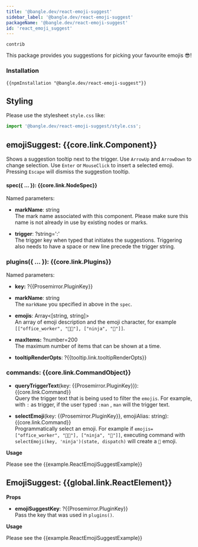 ```yaml
---
title: '@bangle.dev/react-emoji-suggest'
sidebar_label: '@bangle.dev/react-emoji-suggest'
packageName: '@bangle.dev/react-emoji-suggest'
id: 'react_emoji_suggest'
---
```


`contrib`

This package provides you suggestions for picking your favourite emojis :sunglasses:!

### Installation

```
{{npmInstallation "@bangle.dev/react-emoji-suggest"}}
```

## Styling

Please use the stylesheet `style.css` like:

```js
import '@bangle.dev/react-emoji-suggest/style.css';
```

## emojiSuggest: {{core.link.Component}}

Shows a suggestion tooltip next to the trigger. Use `ArrowUp` and `ArrowDown` to change selection. Use `Enter` or `MouseClick` to insert a selected emoji. Pressing `Escape` will dismiss the suggestion tooltip.

#### spec({ ... }): {{core.link.NodeSpec}}

Named parameters:

- **markName**: string\
  The mark name associated with this component. Please make sure this name is not already in use by existing nodes or marks.

- **trigger**: ?string=':'\
  The trigger key when typed that initiates the suggestions. Triggering also needs to have a space or new line precede the trigger string.

### plugins({ ... }): {{core.link.Plugins}}

Named parameters:

- **key:** ?{{Prosemirror.PluginKey}}

- **markName**: string\
  The `markName` you specified in above in the `spec`.

- **emojis**: Array<\[string, string\]> \
  An array of emoji description and the emoji character, for example `[["office_worker", "🧑‍💼"], ["ninja", "🥷"]]`.

- **maxItems:** ?number=200\
  The maximum number of items that can be shown at a time.

- **tooltipRenderOpts**: ?{{tooltip.link.tooltipRenderOpts}}

### commands: {{core.link.CommandObject}}

- **queryTriggerText**(key: {{Prosemirror.PluginKey}}): {{core.link.Command}}\
  Query the trigger text that is being used to filter the `emojis`. For example, with `:` as trigger, if the user typed `:man` , `man` will the trigger text.

- **selectEmoji**(key: {{Prosemirror.PluginKey}}, emojiAlias: string): {{core.link.Command}}\
  Programmatically select an emoji. For example if `emojis=["office_worker", "🧑‍💼"], ["ninja", "🥷"]]`, executing command with `selectEmoji(key, 'ninja')(state, dispatch)` will create a `🥷` emoji.

**Usage**

Please see the {{example.ReactEmojiSuggestExample}}

## EmojiSuggest: {{global.link.ReactElement}}

**Props**

- **emojiSuggestKey**: ?{{Prosemirror.PluginKey}} \
  Pass the key that was used in `plugins()`.

**Usage**

Please see the {{example.ReactEmojiSuggestExample}}
